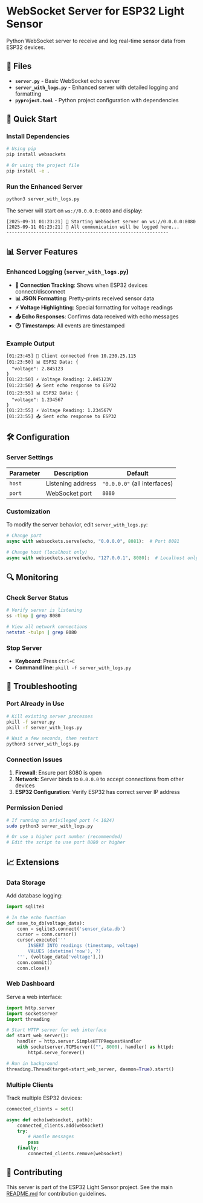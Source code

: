 # WebSocket Server for ESP32 Light Sensor

Python WebSocket server to receive and log real-time sensor data from ESP32 devices.

## 📁 Files

- **`server.py`** - Basic WebSocket echo server
- **`server_with_logs.py`** - Enhanced server with detailed logging and formatting
- **`pyproject.toml`** - Python project configuration with dependencies

## 🚀 Quick Start

### Install Dependencies

```bash
# Using pip
pip install websockets

# Or using the project file
pip install -e .
```

### Run the Enhanced Server

```bash
python3 server_with_logs.py
```

The server will start on `ws://0.0.0.0:8080` and display:
```
[2025-09-11 01:23:21] 🚀 Starting WebSocket server on ws://0.0.0.0:8080
[2025-09-11 01:23:21] 👀 All communication will be logged here...
------------------------------------------------------------
```

## 📊 Server Features

### Enhanced Logging (`server_with_logs.py`)

- **🔗 Connection Tracking**: Shows when ESP32 devices connect/disconnect
- **📊 JSON Formatting**: Pretty-prints received sensor data
- **⚡ Voltage Highlighting**: Special formatting for voltage readings
- **📤 Echo Responses**: Confirms data received with echo messages
- **🕐 Timestamps**: All events are timestamped

### Example Output

```
[01:23:45] 🔗 Client connected from 10.230.25.115
[01:23:50] 📊 ESP32 Data: {
  "voltage": 2.845123
}
[01:23:50] ⚡ Voltage Reading: 2.845123V
[01:23:50] 📤 Sent echo response to ESP32
[01:23:55] 📊 ESP32 Data: {
  "voltage": 1.234567
}
[01:23:55] ⚡ Voltage Reading: 1.234567V
[01:23:55] 📤 Sent echo response to ESP32
```

## 🛠️ Configuration

### Server Settings

| Parameter | Description | Default |
|-----------|-------------|---------|
| `host` | Listening address | `"0.0.0.0"` (all interfaces) |
| `port` | WebSocket port | `8080` |

### Customization

To modify the server behavior, edit `server_with_logs.py`:

```python
# Change port
async with websockets.serve(echo, "0.0.0.0", 8081):  # Port 8081

# Change host (localhost only)
async with websockets.serve(echo, "127.0.0.1", 8080):  # Localhost only
```

## 🔍 Monitoring

### Check Server Status

```bash
# Verify server is listening
ss -tlnp | grep 8080

# View all network connections
netstat -tulpn | grep 8080
```

### Stop Server

- **Keyboard**: Press `Ctrl+C`
- **Command line**: `pkill -f server_with_logs.py`

## 🐛 Troubleshooting

### Port Already in Use

```bash
# Kill existing server processes
pkill -f server.py
pkill -f server_with_logs.py

# Wait a few seconds, then restart
python3 server_with_logs.py
```

### Connection Issues

1. **Firewall**: Ensure port 8080 is open
2. **Network**: Server binds to `0.0.0.0` to accept connections from other devices
3. **ESP32 Configuration**: Verify ESP32 has correct server IP address

### Permission Denied

```bash
# If running on privileged port (< 1024)
sudo python3 server_with_logs.py

# Or use a higher port number (recommended)
# Edit the script to use port 8080 or higher
```

## 📈 Extensions

### Data Storage

Add database logging:

```python
import sqlite3

# In the echo function
def save_to_db(voltage_data):
    conn = sqlite3.connect('sensor_data.db')
    cursor = conn.cursor()
    cursor.execute('''
        INSERT INTO readings (timestamp, voltage) 
        VALUES (datetime('now'), ?)
    ''', (voltage_data['voltage'],))
    conn.commit()
    conn.close()
```

### Web Dashboard

Serve a web interface:

```python
import http.server
import socketserver
import threading

# Start HTTP server for web interface
def start_web_server():
    handler = http.server.SimpleHTTPRequestHandler
    with socketserver.TCPServer(("", 8000), handler) as httpd:
        httpd.serve_forever()

# Run in background
threading.Thread(target=start_web_server, daemon=True).start()
```

### Multiple Clients

Track multiple ESP32 devices:

```python
connected_clients = set()

async def echo(websocket, path):
    connected_clients.add(websocket)
    try:
        # Handle messages
        pass
    finally:
        connected_clients.remove(websocket)
```

## 🤝 Contributing

This server is part of the ESP32 Light Sensor project. See the main [README.md](../README.md) for contribution guidelines.
